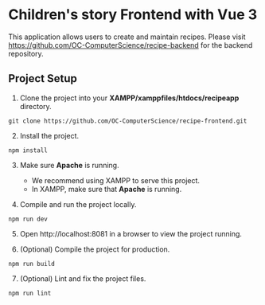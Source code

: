 # Children's story Frontend with Vue 3

This application allows users to create and maintain recipes. Please visit https://github.com/OC-ComputerScience/recipe-backend for the backend repository.

## Project Setup

1. Clone the project into your **XAMPP/xamppfiles/htdocs/recipeapp** directory.

```
git clone https://github.com/OC-ComputerScience/recipe-frontend.git
```

2. Install the project.

```
npm install
```

3. Make sure **Apache** is running.

   - We recommend using XAMPP to serve this project.
   - In XAMPP, make sure that **Apache** is running.

4. Compile and run the project locally.

```
npm run dev
```

5. Open http://localhost:8081 in a browser to view the project running.

6. (Optional) Compile the project for production.

```
npm run build
```

7. (Optional) Lint and fix the project files.

```
npm run lint
```
